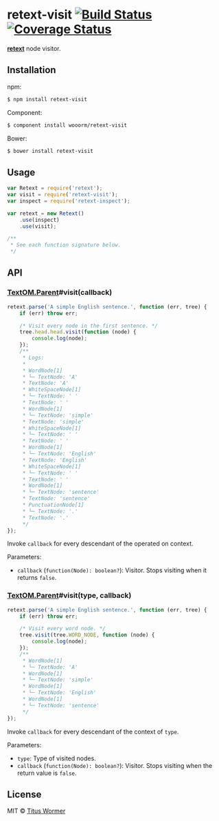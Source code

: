# retext-visit [![Build Status](https://img.shields.io/travis/wooorm/retext-visit.svg?style=flat)](https://travis-ci.org/wooorm/retext-visit) [![Coverage Status](https://img.shields.io/coveralls/wooorm/retext-visit.svg?style=flat)](https://coveralls.io/r/wooorm/retext-visit?branch=master)

**[retext](https://github.com/wooorm/retext "Retext")** node visitor.

## Installation

npm:
```sh
$ npm install retext-visit
```

Component:
```sh
$ component install wooorm/retext-visit
```

Bower:
```sh
$ bower install retext-visit
```

## Usage

```js
var Retext = require('retext');
var visit = require('retext-visit');
var inspect = require('retext-inspect');

var retext = new Retext()
    .use(inspect)
    .use(visit);

/**
 * See each function signature below.
 */
```

## API

### [TextOM.Parent](https://github.com/wooorm/textom#textomparent-nlcstparent)#visit(callback)

```js
retext.parse('A simple English sentence.', function (err, tree) {
    if (err) throw err;

    /* Visit every node in the first sentence. */
    tree.head.head.visit(function (node) {
        console.log(node);
    });
    /**
     * Logs:
     *
     * WordNode[1]
     * └─ TextNode: 'A'
     * TextNode: 'A'
     * WhiteSpaceNode[1]
     * └─ TextNode: ' '
     * TextNode: ' '
     * WordNode[1]
     * └─ TextNode: 'simple'
     * TextNode: 'simple'
     * WhiteSpaceNode[1]
     * └─ TextNode: ' '
     * TextNode: ' '
     * WordNode[1]
     * └─ TextNode: 'English'
     * TextNode: 'English'
     * WhiteSpaceNode[1]
     * └─ TextNode: ' '
     * TextNode: ' '
     * WordNode[1]
     * └─ TextNode: 'sentence'
     * TextNode: 'sentence'
     * PunctuationNode[1]
     * └─ TextNode: '.'
     * TextNode: '.'
     */
});
```

Invoke `callback` for every descendant of the operated on context.

Parameters:

- `callback` (`function(Node): boolean?`): Visitor. Stops visiting when it returns `false`.

### [TextOM.Parent](https://github.com/wooorm/textom#textomparent-nlcstparent)#visit(type, callback)

```js
retext.parse('A simple English sentence.', function (err, tree) {
    if (err) throw err;

    /* Visit every word node. */
    tree.visit(tree.WORD_NODE, function (node) {
        console.log(node);
    });
    /**
     * WordNode[1]
     * └─ TextNode: 'A'
     * WordNode[1]
     * └─ TextNode: 'simple'
     * WordNode[1]
     * └─ TextNode: 'English'
     * WordNode[1]
     * └─ TextNode: 'sentence'
     */
});
```

Invoke `callback` for every descendant of the context of `type`.

Parameters:

- `type`: Type of visited nodes.
- `callback` (`function(Node): boolean?`): Visitor. Stops visiting when the return value is `false`.

## License

MIT © [Titus Wormer](http://wooorm.com)
